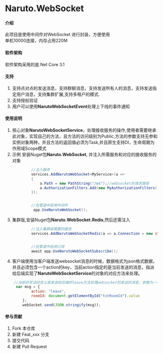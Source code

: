 # Naruto.WebSocket

#### 介绍
此项目是使用中间件对WebSocket 进行封装，方便使用
<br>单机10000连接，内存占用220M
#### 软件架构
软件架构采用的是.Net Core 3.1
#### 支持
1. 支持点对点的发送消息，支持群聊消息，支持发送所有人的消息，支持发送指定用户消息，支持集群扩展,支持多租户的模式.
2. 支持授权验证
3. 用户可以使用<b>NarutoWebSocketEvent</b>处理上下线的事件通知

#### 使用说明
1. 核心对象<b>NarutoWebSocketService</b>，处理接收服务的操作,使用者需要继承此对象，实现自己的方法，且方法的访问级别为Public,方法的参数支持无参和实例对象两种，并且方法的返回值必须为Task,并且原生支持DI，生命周期为作用域Scope模式
2. 示例 安装Nuget包<b>Naruto.WebSocket</b>, 并注入所需服务和对应的接收服务的对象
```c#
            //注入服务
            services.AddNarutoWebSocket<MyService>(a =>
            {
                a.Path = new PathString("/ws");//websocket的请求路径
                a.AuthorizationFilters.Add(new MyAuthorizationFilters());//追加websocket连接的授权信息
            });


            //在管道中启用中间件
             app.UseNarutoWebSocket();
```
3. 集群版,安装Nuget包<b>Naruto.WebSocket.Redis</b>,然后还需注入
```c#
            //注入集群版需要的服务
            services.AddNarutoWebSocketRedis(a => a.Connection = new string[] { "127.0.0.1:6379" });


            //在管道中启用订阅
            await app.UseNarutoWebSocketSubscribe();

```
4. 客户端使用当客户端发送websocket消息的时候，数据格式为json格式数据，并且必须包含一个action的key，当前action指定的是当前发送的消息，指派给后端实现了<b>NarutoWebSocketService</b>的对象的对应方法来处理。
``` javascript
    //当前的写法的含义是发送给后端的leave方法处理websocket的发送的消息，参数为一个对象中包含的属性为roomId
     var msg = {
            action: "leave",
            roomId: document.getElementById("txtRoomId").value
        };
        webSocket.send(JSON.stringify(msg));
```
#### 参与贡献

1.  Fork 本仓库
2.  新建 Feat_xxx 分支
3.  提交代码
4.  新建 Pull Request